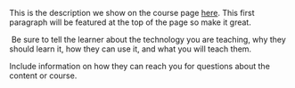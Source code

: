 This is the description we show on the course page [here](https://lab.github.com/sherielightsey/mom-and-her-stuff). This first paragraph will be featured at the top of the page so make it great.
​

​
Be sure to tell the learner about the technology you are teaching, why they should learn it, how they can use it, and what you will teach them.
​


Include information on how they can reach you for questions about the content or course. 